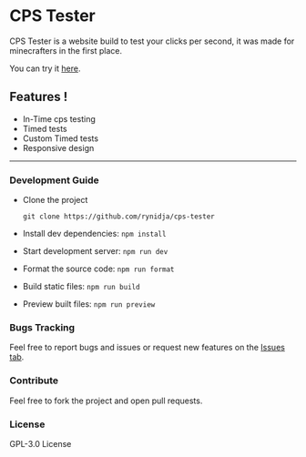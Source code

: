 # CPS Tester

CPS Tester is a website build to test your clicks per second, it was made for minecrafters in the first place.

You can try it [here][url].
 

## Features !
<!-- --- -->

  - In-Time cps testing
  - Timed tests
  - Custom Timed tests
  - Responsive design

---
### Development Guide

  - Clone the project

    `git clone https://github.com/rynidja/cps-tester`

  - Install dev dependencies:
    `npm install`

  - Start development server:
    `npm run dev`

  - Format the source code:
    `npm run format`

  - Build static files:
    `npm run build`

  - Preview built files:
    `npm run preview`


### Bugs Tracking

Feel free to report bugs and issues or request new features on the [Issues tab][issues].


### Contribute

Feel free to fork the project and open pull requests.


### License

GPL-3.0 License

[url]: <https://cps-tester-app.netlify.app>
[issues]: <https://github.com/rynidja/cps-tester/issues>

